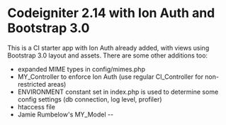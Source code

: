 # Codeigniter 2.14 with Ion Auth and Bootstrap 3.0

This is a CI starter app with Ion Auth already added, with views using Bootstrap 3.0 layout and assets. There are some other additions too:
- expanded MIME types in config/mimes.php
- MY_Controller to enforce Ion Auth (use regular CI_Controller for non-restricted areas)
- ENVIRONMENT constant set in index.php is used to determine some config settings (db connection, log level, profiler)
- htaccess file 
- Jamie Rumbelow's MY_Model
--